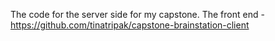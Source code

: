 The code for the server side for my capstone. 
The front end - https://github.com/tinatripak/capstone-brainstation-client
